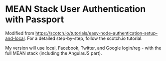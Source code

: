 # MEAN Stack User Authentication with Passport

Modified from https://scotch.io/tutorials/easy-node-authentication-setup-and-local.
For a detailed step-by-step, follow the scotch.io tutorial.

My version will use local, Facebook, Twitter, and Google login/reg - with the full MEAN stack (including the AngularJS part).